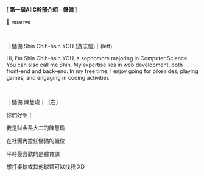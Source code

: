 **[ 第一屆AIIC幹部介紹 - 儲備 ]**

🎒 reserve

&nbsp;

｜儲備 Shin Chih-hsin YOU (游志信)｜(left)

Hi, I'm Shin Chih-hsin YOU, a sophomore majoring in Computer Science. You can also call me Shin. My expertise lies in web development, both front-end and back-end. In my free time, I enjoy going for bike rides, playing games, and engaging in coding activities.

&nbsp;

｜儲備 陳慧瑜｜（右）

你們好啊！

我是財金系大二的陳慧瑜

在社團內擔任儲備的職位

平時最喜歡的是體育課

想打桌球或其他球類可以找我 XD
